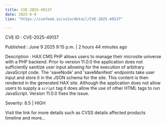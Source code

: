 ```yaml
---
title: CVE-2025-49137
date: 2025-6-9
lien: "https://cvefeed.io/vuln/detail/CVE-2025-49137"

---
```


CVE ID : CVE-2025-49137

Published :  June 9
2025
9:15 p.m. | 2 hours
44 minutes ago

Description : HAX CMS PHP allows users to manage their microsite universe with a PHP backend. Prior to version 11.0.0
the application does not sufficiently sanitize user input
allowing for the execution of arbitrary JavaScript code. The 'saveNode' and 'saveManifest' endpoints take user input and store it in the JSON schema for the site. This content is then rendered in the generated HAX site. Although the application does not allow users to supply a `script` tag
it does allow the use of other HTML tags to run JavaScript. Version 11.0.0 fixes the issue.

Severity: 8.5 | HIGH

Visit the link for more details
such as CVSS details
affected products
timeline
and more...
